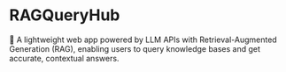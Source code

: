 # RAGQueryHub
🔎 A lightweight web app powered by LLM APIs with Retrieval-Augmented Generation (RAG), enabling users to query knowledge bases and get accurate, contextual answers.
